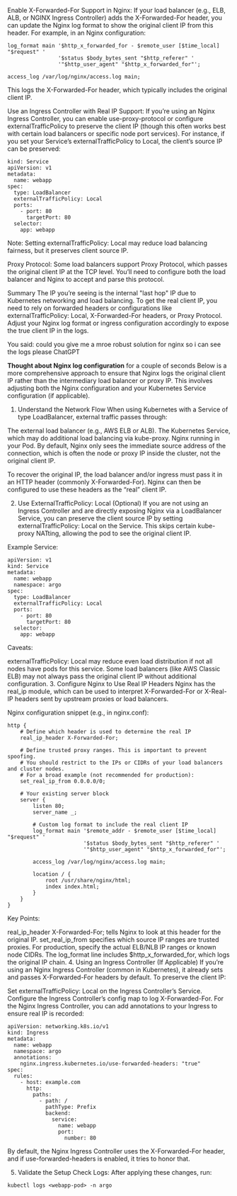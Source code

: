 

Enable X-Forwarded-For Support in Nginx:
If your load balancer (e.g., ELB, ALB, or NGINX Ingress Controller) adds the X-Forwarded-For header, 
you can update the Nginx log format to show the original client IP from this header. For example, in an Nginx configuration:

```
log_format main '$http_x_forwarded_for - $remote_user [$time_local] "$request" '
                '$status $body_bytes_sent "$http_referer" '
                '"$http_user_agent" "$http_x_forwarded_for"';

access_log /var/log/nginx/access.log main;
```

This logs the X-Forwarded-For header, which typically includes the original client IP.

Use an Ingress Controller with Real IP Support:
If you’re using an Nginx Ingress Controller, you can enable use-proxy-protocol or configure 
externalTrafficPolicy to preserve the client IP (though this often works best with certain load balancers or specific node port services). 
For instance, if you set your Service’s externalTrafficPolicy to Local, the client’s source IP can be preserved:

```
kind: Service
apiVersion: v1
metadata:
  name: webapp
spec:
  type: LoadBalancer
  externalTrafficPolicy: Local
  ports:
    - port: 80
      targetPort: 80
  selector:
    app: webapp
```

Note: Setting externalTrafficPolicy: Local may reduce load balancing fairness, but it preserves client source IP.

Proxy Protocol:
Some load balancers support Proxy Protocol, which passes the original client IP at the TCP level. You’ll need to configure both the load balancer and Nginx to accept and parse this protocol.

Summary
The IP you’re seeing is the internal "last hop" IP due to Kubernetes networking and load balancing.
To get the real client IP, you need to rely on forwarded headers or configurations like externalTrafficPolicy: Local, X-Forwarded-For headers, or Proxy Protocol.
Adjust your Nginx log format or ingress configuration accordingly to expose the true client IP in the logs.





You said:
could you give me a mroe robust solution for nginx so i can see the logs please
ChatGPT

**Thought about Nginx log configuration** for a couple of seconds
Below is a more comprehensive approach to ensure that Nginx logs the original client IP rather than the intermediary load balancer or proxy IP. This involves adjusting both the Nginx configuration and your Kubernetes Service configuration (if applicable).

1. Understand the Network Flow
When using Kubernetes with a Service of type LoadBalancer, external traffic passes through:

The external load balancer (e.g., AWS ELB or ALB).
The Kubernetes Service, which may do additional load balancing via kube-proxy.
Nginx running in your Pod.
By default, Nginx only sees the immediate source address of the connection, which is often the node or proxy IP inside the cluster, not the original client IP.

To recover the original IP, the load balancer and/or ingress must pass it in an HTTP header (commonly X-Forwarded-For). Nginx can then be configured to use these headers as the “real” client IP.

2. Use ExternalTrafficPolicy: Local (Optional)
If you are not using an Ingress Controller and are directly exposing Nginx via a LoadBalancer Service, you can preserve the client source IP by setting externalTrafficPolicy: Local on the Service. This skips certain kube-proxy NATting, allowing the pod to see the original client IP.

Example Service:

```
apiVersion: v1
kind: Service
metadata:
  name: webapp
  namespace: argo
spec:
  type: LoadBalancer
  externalTrafficPolicy: Local
  ports:
    - port: 80
      targetPort: 80
  selector:
    app: webapp
```


Caveats:

externalTrafficPolicy: Local may reduce even load distribution if not all nodes have pods for this service.
Some load balancers (like AWS Classic ELB) may not always pass the original client IP without additional configuration.
3. Configure Nginx to Use Real IP Headers
Nginx has the real_ip module, which can be used to interpret X-Forwarded-For or X-Real-IP headers sent by upstream proxies or load balancers.

Nginx configuration snippet (e.g., in nginx.conf):

```
http {
    # Define which header is used to determine the real IP
    real_ip_header X-Forwarded-For;

    # Define trusted proxy ranges. This is important to prevent spoofing.
    # You should restrict to the IPs or CIDRs of your load balancers and cluster nodes.
    # For a broad example (not recommended for production):
    set_real_ip_from 0.0.0.0/0;

    # Your existing server block
    server {
        listen 80;
        server_name _;

        # Custom log format to include the real client IP
        log_format main '$remote_addr - $remote_user [$time_local] "$request" '
                        '$status $body_bytes_sent "$http_referer" '
                        '"$http_user_agent" "$http_x_forwarded_for"';

        access_log /var/log/nginx/access.log main;

        location / {
            root /usr/share/nginx/html;
            index index.html;
        }
    }
}
```


Key Points:

real_ip_header X-Forwarded-For; tells Nginx to look at this header for the original IP.
set_real_ip_from specifies which source IP ranges are trusted proxies. For production, specify the actual ELB/NLB IP ranges or known node CIDRs.
The log_format line includes $http_x_forwarded_for, which logs the original IP chain.
4. Using an Ingress Controller (If Applicable)
If you’re using an Nginx Ingress Controller (common in Kubernetes), it already sets and passes X-Forwarded-For headers by default. To preserve the client IP:

Set externalTrafficPolicy: Local on the Ingress Controller’s Service.
Configure the Ingress Controller’s config map to log X-Forwarded-For.
For the Nginx Ingress Controller, you can add annotations to your Ingress to ensure real IP is recorded:

```
apiVersion: networking.k8s.io/v1
kind: Ingress
metadata:
  name: webapp
  namespace: argo
  annotations:
    nginx.ingress.kubernetes.io/use-forwarded-headers: "true"
spec:
  rules:
    - host: example.com
      http:
        paths:
          - path: /
            pathType: Prefix
            backend:
              service:
                name: webapp
                port:
                  number: 80

```


By default, the Nginx Ingress Controller uses the X-Forwarded-For header, and if use-forwarded-headers is enabled, it tries to honor that.

5. Validate the Setup
Check Logs: After applying these changes, run:

```
kubectl logs <webapp-pod> -n argo
